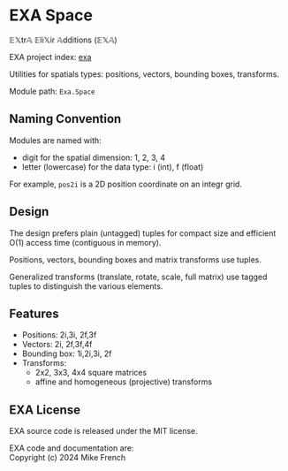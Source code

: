 # EXA Space

𝔼𝕏tr𝔸 𝔼li𝕏ir 𝔸dditions (𝔼𝕏𝔸)

EXA project index: [exa](https://github.com/red-jade/exa)

Utilities for spatials types: positions, vectors, bounding boxes, transforms.

Module path: `Exa.Space`

## Naming Convention

Modules are named with:
- digit for the spatial dimension: 1, 2, 3, 4
- letter (lowercase) for the data type: i (int), f (float)

For example, `pos2i` is a 2D position coordinate on an integr grid.

## Design

The design prefers plain (untagged) tuples
for compact size and efficient O(1) access time (contiguous in memory).

Positions, vectors, bounding boxes and matrix transforms use tuples.

Generalized transforms (translate, rotate, scale, full matrix)
use tagged tuples to distinguish the various elements.

## Features

- Positions: 2i,3i, 2f,3f
- Vectors: 2i, 2f,3f,4f
- Bounding box: 1i,2i,3i, 2f
- Transforms: 
  - 2x2, 3x3, 4x4 square matrices
  - affine and homogeneous (projective) transforms

## EXA License

EXA source code is released under the MIT license.

EXA code and documentation are:<br>
Copyright (c) 2024 Mike French
